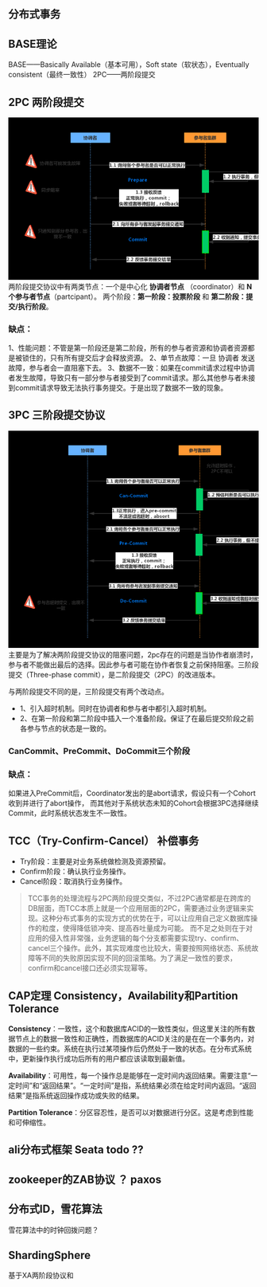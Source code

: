 


## 分布式事务



## BASE理论


BASE——Basically Available（基本可用），Soft state（软状态），Eventually consistent（最终一致性）
2PC——两阶段提交


## 2PC 两阶段提交
![](img/2021-04-15-23-52-05.png)
两阶段提交协议中有两类节点：一个是中心化 **协调者节点** （coordinator）和 **N个参与者节点**（partcipant）。
两个阶段：**第一阶段：投票阶段** 和 **第二阶段：提交/执行阶段**。

### 缺点：
1、性能问题：不管是第一阶段还是第二阶段，所有的参与者资源和协调者资源都是被锁住的，只有所有提交后才会释放资源。
2、单节点故障：一旦 协调者 发送故障，参与者会一直阻塞下去。
3、数据不一致：如果在commit请求过程中协调者发生故障，导致只有一部分参与者接受到了commit请求。那么其他参与者未接到commit请求导致无法执行事务提交。于是出现了数据不一致的现象。

## 3PC 三阶段提交协议
![](img/2021-04-15-23-52-12.png)
主要是为了解决两阶段提交协议的阻塞问题，2pc存在的问题是当协作者崩溃时，参与者不能做出最后的选择。因此参与者可能在协作者恢复之前保持阻塞。三阶段提交（Three-phase commit），是二阶段提交（2PC）的改进版本。

与两阶段提交不同的是，三阶段提交有两个改动点。
- 1、引入超时机制。同时在协调者和参与者中都引入超时机制。
- 2、在第一阶段和第二阶段中插入一个准备阶段。保证了在最后提交阶段之前各参与节点的状态是一致的。

### CanCommit、PreCommit、DoCommit三个阶段

### 缺点：
如果进入PreCommit后，Coordinator发出的是abort请求，假设只有一个Cohort收到并进行了abort操作，
而其他对于系统状态未知的Cohort会根据3PC选择继续Commit，此时系统状态发生不一致性。

##

## TCC（Try-Confirm-Cancel）  补偿事务

- Try阶段：主要是对业务系统做检测及资源预留。
- Confirm阶段：确认执行业务操作。
- Cancel阶段：取消执行业务操作。

> TCC事务的处理流程与2PC两阶段提交类似，不过2PC通常都是在跨库的DB层面，而TCC本质上就是一个应用层面的2PC，需要通过业务逻辑来实现。这种分布式事务的实现方式的优势在于，可以让应用自己定义数据库操作的粒度，使得降低锁冲突、提高吞吐量成为可能。
> 而不足之处则在于对应用的侵入性非常强，业务逻辑的每个分支都需要实现try、confirm、cancel三个操作。此外，其实现难度也比较大，需要按照网络状态、系统故障等不同的失败原因实现不同的回滚策略。为了满足一致性的要求，confirm和cancel接口还必须实现幂等。


## CAP定理  Consistency，Availability和Partition Tolerance

**Consistency**：一致性，这个和数据库ACID的一致性类似，但这里关注的所有数据节点上的数据一致性和正确性，而数据库的ACID关注的是在在一个事务内，对数据的一些约束。系统在执行过某项操作后仍然处于一致的状态。在分布式系统中，更新操作执行成功后所有的用户都应该读取到最新值。

**Availability**：可用性，每一个操作总是能够在一定时间内返回结果。需要注意“一定时间”和“返回结果”。“一定时间”是指，系统结果必须在给定时间内返回。“返回结果”是指系统返回操作成功或失败的结果。

**Partition Tolerance**：分区容忍性，是否可以对数据进行分区。这是考虑到性能和可伸缩性。




## ali分布式框架 Seata  todo ??





## zookeeper的ZAB协议 ？  paxos


## 分布式ID，雪花算法

雪花算法中的时钟回拨问题？


## ShardingSphere

基于XA两阶段协议和
